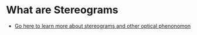 
# What are Stereograms 
- [Go here to learn more about stereograms and other optical phenonomon ]( https://www.vision3d.com)
